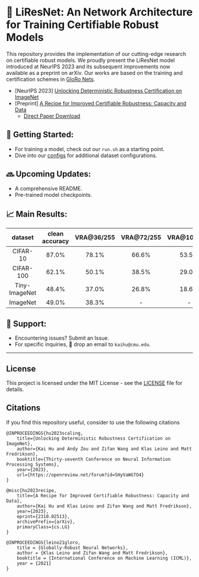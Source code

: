 # 🚀 LiResNet: An Network Architecture for Training Certifiable Robust Models


This repository provides the implementation of our cutting-edge research on certifiable robust models. We proudly present the LiResNet model introduced at NeurIPS 2023 and its subsequent improvements now available as a preprint on arXiv. Our works are based on the training and certification schemes in [GloRo Nets](https://arxiv.org/abs/2102.08452). 

- [NeurIPS 2023] [Unlocking Deterministic Robustness Certification on ImageNet](https://arxiv.org/abs/2301.12549)
- [Preprint] [A Recipe for Improved Certifiable Robustness: Capacity and Data](https://arxiv.org/abs/2310.02513)
  - [Direct Paper Download](https://arxiv.org/pdf/2310.02513.pdf)


## 🚀 Getting Started:
- For training a model, check out our `run.sh` as a starting point.
- Dive into our [configs](/configs) for additional dataset configurations.

## 🔜 Upcoming Updates:
- A comprehensive README.
- Pre-trained model checkpoints.

## 📈 Main Results:
| dataset       | clean accuracy | VRA@36/255 | VRA@72/255 | VRA@108/255 |
|:-------------:|:--------------:|:----------:|:----------:|:-----------:|
| CIFAR-10      | 87.0%          | 78.1%      | 66.6%      | 53.5%       |
| CIFAR-100     | 62.1%          | 50.1%      | 38.5%      | 29.0%       |
| Tiny-ImageNet | 48.4%          | 37.0%      | 26.8%      | 18.6%       |
| ImageNet      | 49.0%          | 38.3%      | -          | -           |

## 🤝 Support:
- Encountering issues? Submit an Issue.
- For specific inquiries, 📧 drop an email to `kaihu@cmu.edu`.

---

## License

This project is licensed under the MIT License - see the [LICENSE](LICENSE) file for details.

## Citations
If you find this repository useful, consider to use the following citations

```
@INPROCEEDINGS{hu2023scaling,
    title={Unlocking Deterministic Robustness Certification on ImageNet},
    author={Kai Hu and Andy Zou and Zifan Wang and Klas Leino and Matt Fredrikson},
    booktitle={Thirty-seventh Conference on Neural Information Processing Systems},
    year={2023},
    url={https://openreview.net/forum?id=SHyVaWGTO4}
}

@misc{hu2023recipe,
    title={A Recipe for Improved Certifiable Robustness: Capacity and Data}, 
    author={Kai Hu and Klas Leino and Zifan Wang and Matt Fredrikson},
    year={2023},
    eprint={2310.02513},
    archivePrefix={arXiv},
    primaryClass={cs.LG}
}

@INPROCEEDINGS{leino21gloro,
    title = {Globally-Robust Neural Networks},
    author = {Klas Leino and Zifan Wang and Matt Fredrikson},
    booktitle = {International Conference on Machine Learning (ICML)},
    year = {2021}
}
```